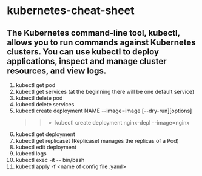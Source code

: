 # kubernetes-cheat-sheet

## The Kubernetes command-line tool, kubectl, allows you to run commands against Kubernetes clusters. You can use kubectl to deploy applications, inspect and manage cluster resources, and view logs. 

1) kubectl get pod
2) kubectl get services (at the beginning there will be one default service)
3) kubectl delete pod <pod>
4) kubectl delete services <service>
5) kubectl create deployment NAME --image=image [--dry-run][options]
    >>- kubectl create deployment nginx-depl --image=nginx
6) kubectl get deployment
7) kubectl get replicaset (Replicaset manages the replicas of a Pod)
8) kubectl edit deployment <deployment-name>
9) kubectl logs <pod name>
10) kubectl exec -it <pod name> -- bin/bash
11) kubectl apply -f <name of config file .yaml>
